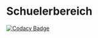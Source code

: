 # Schuelerbereich

[![Codacy Badge](https://api.codacy.com/project/badge/Grade/02f5dbac4d9a4dd9b891b176711bf753)](https://app.codacy.com/gh/Meisterschulen-am-Ostbahnhof-Munchen/Schuelerbereich?utm_source=github.com&utm_medium=referral&utm_content=Meisterschulen-am-Ostbahnhof-Munchen/Schuelerbereich&utm_campaign=Badge_Grade_Settings)
